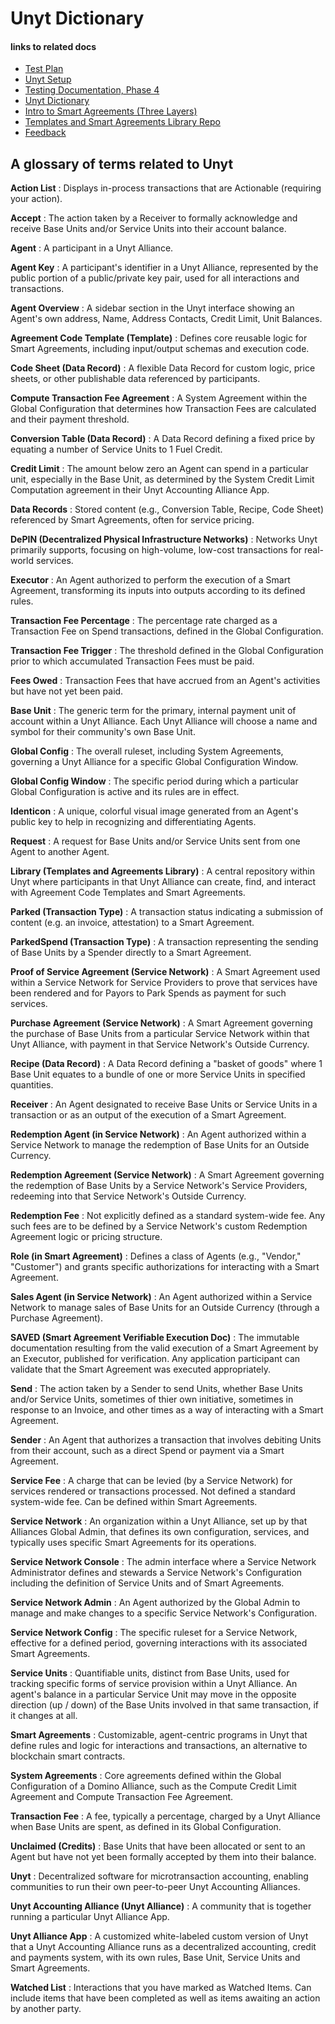 # Unyt Dictionary

#### links to related docs

- [Test Plan](./testing_docs/1_0_testing_plan.md)
- [Unyt Setup](../README.md)
- [Testing Documentation, Phase 4](./4_0_phase_4_testing_details.md)
- [Unyt Dictionary](./4_2_unyt-dictionary.md)
- [Intro to Smart Agreements (Three Layers)](./4_1_intro_to_smart_agreements.md)
- [Templates and Smart Agreements Library Repo](https://github.com/unytco/smart_agreement_library)
- [Feedback](https://github.com/orgs/unytco/projects/5/views/1)

## A glossary of terms related to Unyt

**Action List**
: Displays in-process transactions that are Actionable (requiring your action).

**Accept**
: The action taken by a Receiver to formally acknowledge and receive Base Units and/or Service Units into their account balance.

**Agent**
: A participant in a Unyt Alliance.

**Agent Key**
: A participant's identifier in a Unyt Alliance, represented by the public portion of a public/private key pair, used for all interactions and transactions.

**Agent Overview**
: A sidebar section in the Unyt interface showing an Agent's own address, Name, Address Contacts, Credit Limit, Unit Balances.

**Agreement Code Template (Template)**
: Defines core reusable logic for Smart Agreements, including input/output schemas and execution code.

**Code Sheet (Data Record)**
: A flexible Data Record for custom logic, price sheets, or other publishable data referenced by participants.

**Compute Transaction Fee Agreement**
: A System Agreement within the Global Configuration that determines how Transaction Fees are calculated and their payment threshold.

**Conversion Table (Data Record)**
: A Data Record defining a fixed price by equating a number of Service Units to 1 Fuel Credit.

**Credit Limit**
: The amount below zero an Agent can spend in a particular unit, especially in the Base Unit, as determined by the System Credit Limit Computation agreement in their Unyt Accounting Alliance App. 

**Data Records**
: Stored content (e.g., Conversion Table, Recipe, Code Sheet) referenced by Smart Agreements, often for service pricing.

**DePIN (Decentralized Physical Infrastructure Networks)**
: Networks Unyt primarily supports, focusing on high-volume, low-cost transactions for real-world services.

**Executor**
: An Agent authorized to perform the execution of a Smart Agreement, transforming its inputs into outputs according to its defined rules.

**Transaction Fee Percentage**
: The percentage rate charged as a Transaction Fee on Spend transactions, defined in the Global Configuration.

**Transaction Fee Trigger**
: The threshold defined in the Global Configuration prior to which accumulated Transaction Fees must be paid.

**Fees Owed**
: Transaction Fees that have accrued from an Agent's activities but have not yet been paid.

**Base Unit**
: The generic term for the primary, internal payment unit of account within a Unyt Alliance. Each Unyt Alliance will choose a name and symbol for their community's own Base Unit.

**Global Config**
: The overall ruleset, including System Agreements, governing a Unyt Alliance for a specific Global Configuration Window.

**Global Config Window**
: The specific period during which a particular Global Configuration is active and its rules are in effect.

**Identicon**
: A unique, colorful visual image generated from an Agent's public key to help in recognizing and differentiating Agents.

**Request**
: A request for Base Units and/or Service Units sent from one Agent to another Agent.

**Library (Templates and Agreements Library)**
: A central repository within Unyt where participants in that Unyt Alliance can create, find, and interact with Agreement Code Templates and Smart Agreements.

**Parked (Transaction Type)**
: A transaction status indicating a submission of content (e.g. an invoice, attestation) to a Smart Agreement.

**ParkedSpend (Transaction Type)**
: A transaction representing the sending of Base Units by a Spender directly to a Smart Agreement.

**Proof of Service Agreement (Service Network)**
: A Smart Agreement used within a Service Network for Service Providers to prove that services have been rendered and for Payors to Park Spends as payment for such services.

**Purchase Agreement (Service Network)**
: A Smart Agreement governing the purchase of Base Units from a particular Service Network within that Unyt Alliance, with payment in that Service Network's Outside Currency.

**Recipe (Data Record)**
: A Data Record defining a "basket of goods" where 1 Base Unit equates to a bundle of one or more Service Units in specified quantities.

**Receiver**
: An Agent designated to receive Base Units or Service Units in a transaction or as an output of the execution of a Smart Agreement.

**Redemption Agent (in Service Network)**
: An Agent authorized within a Service Network to manage the redemption of Base Units for an Outside Currency.

**Redemption Agreement (Service Network)**
: A Smart Agreement governing the redemption of Base Units by a Service Network's Service Providers, redeeming into that Service Network's Outside Currency. 

**Redemption Fee**
: Not explicitly defined as a standard system-wide fee. Any such fees are to be defined by a Service Network's custom Redemption Agreement logic or pricing structure.

**Role (in Smart Agreement)**
: Defines a class of Agents (e.g., "Vendor," "Customer") and grants specific authorizations for interacting with a Smart Agreement.

**Sales Agent (in Service Network)**
: An Agent authorized within a Service Network to manage sales of Base Units for an Outside Currency (through a Purchase Agreement).

**SAVED (Smart Agreement Verifiable Execution Doc)**
: The immutable documentation resulting from the valid execution of a Smart Agreement by an Executor, published for verification. Any application participant can validate that the Smart Agreement was executed appropriately.

**Send**
: The action taken by a Sender to send Units, whether Base Units and/or Service Units, sometimes of thier own initiative, sometimes in response to an Invoice, and other times as a way of interacting with a Smart Agreement.

**Sender**
: An Agent that authorizes a transaction that involves debiting Units from their account, such as a direct Spend or payment via a Smart Agreement.

**Service Fee**
: A charge that can be levied (by a Service Network) for services rendered or transactions processed. Not defined a standard system-wide fee. Can be defined within Smart Agreements.

**Service Network**
: An organization within a Unyt Alliance, set up by that Alliances Global Admin, that defines its own configuration, services, and typically uses specific Smart Agreements for its operations. 

**Service Network Console** 
: The admin interface where a Service Network Administrator defines and stewards a Service Network's Configuration including the definition of Service Units and of Smart Agreements.

**Service Network Admin** 
: An Agent authorized by the Global Admin to manage and make changes to a specific Service Network's Configuration.

**Service Network Config**
: The specific ruleset for a Service Network, effective for a defined period, governing interactions with its associated Smart Agreements.

**Service Units**
: Quantifiable units, distinct from Base Units, used for tracking specific forms of service provision within a Unyt Alliance. An agent's balance in a particular Service Unit may move in the opposite direction (up / down) of the Base Units involved in that same transaction, if it changes at all.

**Smart Agreements**
: Customizable, agent-centric programs in Unyt that define rules and logic for interactions and transactions, an alternative to blockchain smart contracts.

**System Agreements**
: Core agreements defined within the Global Configuration of a Domino Alliance, such as the Compute Credit Limit Agreement and Compute Transaction Fee Agreement.

**Transaction Fee**
: A fee, typically a percentage, charged by a Unyt Alliance when Base Units are spent, as defined in its Global Configuration.

**Unclaimed (Credits)**
: Base Units that have been allocated or sent to an Agent but have not yet been formally accepted by them into their balance.

**Unyt**
: Decentralized software for microtransaction accounting, enabling communities to run their own peer-to-peer Unyt Accounting Alliances.

**Unyt Accounting Alliance (Unyt Alliance)**
: A community that is together running a particular Unyt Alliance App.

**Unyt Alliance App**
: A customized white-labeled custom version of Unyt that a Unyt Accounting Alliance runs as a decentralized accounting, credit and payments system, with its own rules, Base Unit, Service Units and Smart Agreements.

**Watched List**
: Interactions that you have marked as Watched Items. Can include items that have been completed as well as items awaiting an action by another party.
